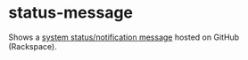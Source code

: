 # status-message

Shows a [system status/notification message](https://neuranet.atlassian.net/browse/FLX-4303) hosted on GitHub (Rackspace).